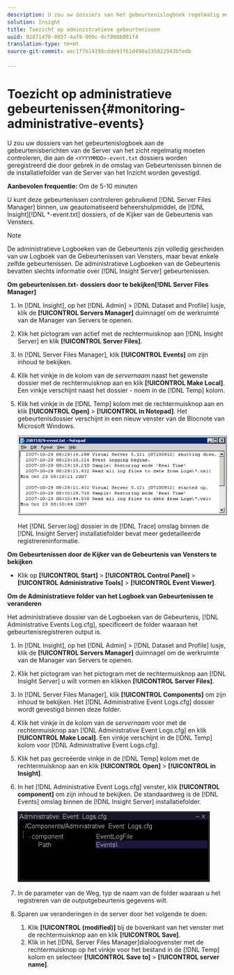 ```yaml
---
description: U zou uw dossiers van het gebeurtenislogboek regelmatig moeten controleren om de de gebeurtenisberichten van de Server van het Inzicht te volgen, die aan de <YYYYMMDD>-event.txt dossiers worden geregistreerd die door gebrek in de omslag van Gebeurtenissen binnen de de installatiefolder van de Server van het Inzicht worden gevestigd.
solution: Insight
title: Toezicht op administratieve gebeurtenissen
uuid: 92d71478-0857-4af8-909c-0cf800b081f4
translation-type: tm+mt
source-git-commit: aec1f7b14198cdde91f61d490a235022943bfedb

---
```



# Toezicht op administratieve gebeurtenissen{#monitoring-administrative-events}

U zou uw dossiers van het gebeurtenislogboek aan de gebeurtenisberichten van de Server van het zicht regelmatig moeten controleren, die aan de `<YYYYMMDD>-event.txt` dossiers worden geregistreerd die door gebrek in de omslag van Gebeurtenissen binnen de de installatiefolder van de Server van het Inzicht worden gevestigd.

**Aanbevolen frequentie:** Om de 5-10 minuten

U kunt deze gebeurtenissen controleren gebruikend [!DNL Server Files Manager] binnen, uw geautomatiseerd beheershulpmiddel, de [!DNL Insight][!DNL *-event.txt] dossiers, of de Kijker van de Gebeurtenis van Vensters.

>[!NOTE]
>
>De administratieve Logboeken van de Gebeurtenis zijn volledig gescheiden van uw Logboek van de Gebeurtenissen van Vensters, maar bevat enkele zelfde gebeurtenissen. De administratieve Logboeken van de Gebeurtenis bevatten slechts informatie over [!DNL Insight Server] gebeurtenissen.

**Om gebeurtenissen.txt- dossiers door te bekijken[!DNL Server Files Manager]**

1. In [!DNL Insight], op het [!DNL Admin] > [!DNL Dataset and Profile] lusje, klik de **[!UICONTROL Servers Manager]** duimnagel om de werkruimte van de Manager van Servers te openen.
1. Klik het pictogram van actief met de rechtermuisknop aan [!DNL Insight Server] en klik **[!UICONTROL Server Files]**.
1. In [!DNL Server Files Manager], klik **[!UICONTROL Events]** om zijn inhoud te bekijken.
1. Klik het vinkje in de kolom van de *servernaam* naast het gewenste dossier met de rechtermuisknop aan en klik **[!UICONTROL Make Local]**. Een vinkje verschijnt naast het dossier - noem in de [!DNL Temp] kolom.
1. Klik het vinkje in de [!DNL Temp] kolom met de rechtermuisknop aan en klik **[!UICONTROL Open]** > **[!UICONTROL in Notepad]**. Het gebeurtenisdossier verschijnt in een nieuw venster van de Blocnote van Microsoft Windows.

   ![Stapgegevens](assets/vis_FileManager_eventfile.png)

   Het [!DNL Server.log] dossier in de [!DNL Trace] omslag binnen de [!DNL Insight Server] installatiefolder bevat meer gedetailleerde registrereninformatie.

**Om Gebeurtenissen door de Kijker van de Gebeurtenis van Vensters te bekijken**

* Klik op **[!UICONTROL Start]** > **[!UICONTROL Control Panel]** > **[!UICONTROL Administrative Tools]** > **[!UICONTROL Event Viewer]**.

**Om de Administratieve folder van het Logboek van Gebeurtenissen te veranderen**

Het administratieve dossier van de Logboeken van de Gebeurtenis, [!DNL Administrative Events Log.cfg], specificeert de folder waaraan het gebeurtenisregistreren output is.

1. In [!DNL Insight], op het [!DNL Admin] > [!DNL Dataset and Profile] lusje, klik de **[!UICONTROL Servers Manager]** duimnagel om de werkruimte van de Manager van Servers te openen.

1. Klik het pictogram van het pictogram met de rechtermuisknop aan [!DNL Insight Server] u wilt vormen en klikken **[!UICONTROL Server Files]**.

1. In [!DNL Server Files Manager], klik **[!UICONTROL Components]** om zijn inhoud te bekijken. Het [!DNL Administrative Event Logs.cfg] dossier wordt gevestigd binnen deze folder.

1. Klik het vinkje in de kolom van de *servernaam* voor met de rechtermuisknop aan [!DNL Administrative Event Logs.cfg] en klik **[!UICONTROL Make Local]**. Een vinkje verschijnt in de [!DNL Temp] kolom voor [!DNL Administrative Event Logs.cfg].

1. Klik het pas gecreëerde vinkje in de [!DNL Temp] kolom met de rechtermuisknop aan en klik **[!UICONTROL Open]** > **[!UICONTROL in Insight]**.

1. In het [!DNL Administrative Event Logs.cfg] venster, klik **[!UICONTROL component]** om zijn inhoud te bekijken. De standaardweg is de [!DNL Events] omslag binnen de [!DNL Insight Server] installatiefolder.

   ![](assets/cfg_adminevents_examplevalues.png)

1. In de parameter van de Weg, typ de naam van de folder waaraan u het registreren van de outputgebeurtenis gegevens wilt.
1. Sparen uw veranderingen in de server door het volgende te doen:

   1. Klik **[!UICONTROL (modified)]** bij de bovenkant van het venster met de rechtermuisknop aan en klik **[!UICONTROL Save]**.
   1. Klik in het [!DNL Server Files Manager]dialoogvenster met de rechtermuisknop op het vinkje voor het bestand in de [!DNL Temp] kolom en selecteer **[!UICONTROL Save to]** > **[!UICONTROL server name]**.

